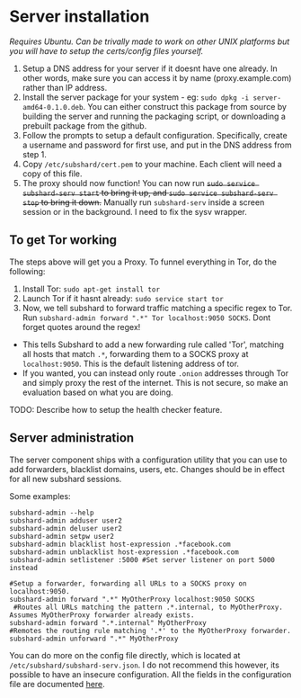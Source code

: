 # Server installation

_Requires Ubuntu. Can be trivally made to work on other UNIX platforms but you will have to setup the certs/config files yourself._

1. Setup a DNS address for your server if it doesnt have one already. In other words, make sure you can access it by name (proxy.example.com) rather than IP address.
2. Install the server package for your system - eg: `sudo dpkg -i server-amd64-0.1.0.deb`. You can either construct this package from source by building the server and running
the packaging script, or downloading a prebuilt package from the github.
3. Follow the prompts to setup a default configuration. Specifically, create a username and password for first use, and put in the DNS address from step 1.
4. Copy `/etc/subshard/cert.pem` to your machine. Each client will need a copy of this file.
5. The proxy should now function! You can now run ~~`sudo service subshard-serv start` to bring it up, and `sudo service subshard-serv stop` to bring it down.~~ Manually run `subshard-serv` inside a screen session or in the background. I need to fix the sysv wrapper.

## To get Tor working

The steps above will get you a Proxy. To funnel everything in Tor, do the following:

1. Install Tor: `sudo apt-get install tor`
2. Launch Tor if it hasnt already: `sudo service start tor`
3. Now, we tell subshard to forward traffic matching a specific regex to Tor. Run `subshard-admin forward ".*" Tor localhost:9050 SOCKS`. Dont forget quotes around the regex!
 * This tells Subshard to add a new forwarding rule called 'Tor', matching all hosts that match `.*`, forwarding them to a SOCKS proxy at `localhost:9050`. This is the default listening address of tor.
 * If you wanted, you can instead only route `.onion` addresses through Tor and simply proxy the rest of the internet. This is not secure, so make an evaluation based on what you are doing.

TODO: Describe how to setup the health checker feature.

## Server administration

The server component ships with a configuration utility that you can use to add forwarders, blacklist domains, users, etc. Changes should be in effect for all new
subshard sessions.

Some examples:

```shell
subshard-admin --help
subshard-admin adduser user2
subshard-admin deluser user2
subshard-admin setpw user2
subshard-admin blacklist host-expression .*facebook.com
subshard-admin unblacklist host-expression .*facebook.com
subshard-admin setlistener :5000 #Set server listener on port 5000 instead

#Setup a forwarder, forwarding all URLs to a SOCKS proxy on localhost:9050.
subshard-admin forward ".*" MyOtherProxy localhost:9050 SOCKS
 #Routes all URLs matching the pattern .*.internal, to MyOtherProxy. Assumes MyOtherProxy forwarder already exists.
subshard-admin forward ".*.internal" MyOtherProxy
#Remotes the routing rule matching '.*' to the MyOtherProxy forwarder.
subshard-admin unforward ".*" MyOtherProxy
```

You can do more on the config file directly, which is located at `/etc/subshard/subshard-serv.json`. I do not recommend this however, its possible to have an insecure configuration. All the fields in the configuration file are documented [here](https://github.com/twitchyliquid64/subshard/blob/master/serv/config.go).
